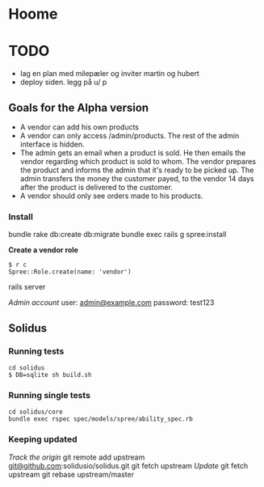 # Hoome

# TODO
 - lag en plan med milepæler og inviter martin og hubert
 - deploy siden. legg på u/ p

## Goals for the Alpha version

* A vendor can add his own products
* A vendor can only access /admin/products. The rest of the admin interface is hidden.
* The admin gets an email when a product is sold. He then emails the vendor regarding which product is sold to whom.
  The vendor prepares the product and informs the admin that it's ready to be picked up.
  The admin transfers the money the customer payed, to the vendor 14 days after the product is delivered to the customer.
* A vendor should only see orders made to his products.

### Install
bundle
rake db:create db:migrate
bundle exec rails g spree:install

**Create a vendor role**
```
$ r c
Spree::Role.create(name: 'vendor')
```

rails server

*Admin account*
user: admin@example.com
password: test123


## Solidus
### Running tests
```
cd solidus
$ DB=sqlite sh build.sh
```

### Running single tests
```
cd solidus/core
bundle exec rspec spec/models/spree/ability_spec.rb
```


### Keeping updated
*Track the origin*
git remote add upstream git@github.com:solidusio/solidus.git
git fetch upstream
*Update*
git fetch upstream
git rebase upstream/master



